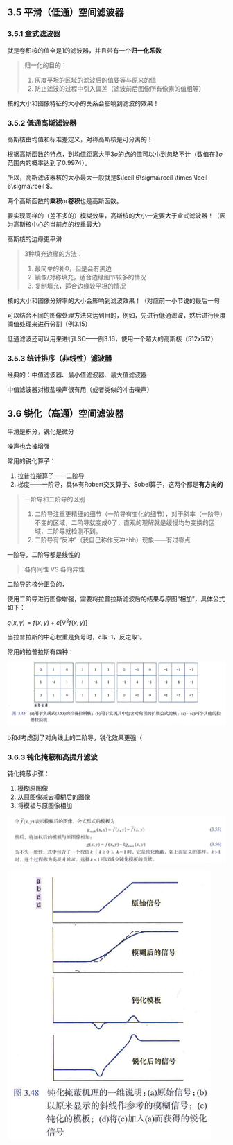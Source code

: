 ## 3.5 平滑（低通）空间滤波器



### 3.5.1 盒式滤波器

就是卷积核的值全是1的滤波器，并且带有一个**归一化系数**

> 归一化的目的：
>
> 1. 灰度平坦的区域的滤波后的值要等与原来的值
> 2. 防止滤波的过程中引入偏差（滤波前后图像所有像素的值相等）



核的大小和图像特征的大小的关系会影响到滤波的效果！



### 3.5.2 低通高斯滤波器

高斯核由均值和标准差定义，对称高斯核是可分离的！

根据高斯函数的特点，到均值距离大于$3\sigma$的点的值可以小到忽略不计（数值在$3\sigma$范围内的概率达到了0.9974）。

所以，高斯滤波器核的大小最大一般就是$\lceil 6\sigma\rceil \times \lceil 6\sigma\rceil $。

两个高斯函数的**乘积**or**卷积**也是高斯函数。

要实现同样的（差不多的）模糊效果，高斯核的大小一定要大于盒式滤波器！（因为高斯核中心的当前点的权重最大）

高斯核的边缘更平滑

> 3种填充边缘的方法：
>
> 1. 最简单的补0，但是会有黑边
> 2. 镜像/对称填充，适合边缘细节较多的情况
> 3. 复制填充，适合边缘较平坦的情况



核的大小和图像分辨率的大小会影响到滤波效果！（对应前一小节说的最后一句

可以结合不同的图像处理方法来达到目的，例如，先进行低通滤波，然后进行灰度阈值处理来进行分割（例3.15）

低通滤波还可以用来进行LSC——例3.16，使用一个超大的高斯核（512x512）



### 3.5.3 统计排序（非线性）滤波器

经典的：中值滤波器、最小值滤波器、最大值滤波器

中值滤波器对椒盐噪声很有用（或者类似的冲击噪声）



## 3.6 锐化（高通）空间滤波器

平滑是积分，锐化是微分

噪声也会被增强

常用的锐化算子：

1. 拉普拉斯算子——二阶导
2. 梯度——一阶导，具体有Robert交叉算子、Sobel算子，这两个都是**有方向的**

> 一阶导和二阶导的区别
>
> 1. 二阶导注重更精细的细节（一阶导有变化的细节），对于斜率（一阶导）不变的区域，二阶导就变成0了，直观的理解就是缓慢均匀变换的区域，二阶导就检测不到。
> 2. 二阶导有“反冲”（我自己称作反冲hhh）现象——有过零点

一阶导，二阶导都是线性的

> 各向同性 VS 各向异性
>
> 



二阶导的核分正负的，

使用二阶导进行图像增强，需要将拉普拉斯滤波后的结果与原图“相加”，具体公式如下：

$g(x,y)=f(x,y)+c[\nabla^2 f(x,y)]$

当拉普拉斯的中心权重是负号时，c取-1，反之取1。

常用的拉普拉斯有四种：

![image-20230409213617287](3.5-3.6/image-20230409213617287.png)

b和d考虑到了对角线上的二阶导，锐化效果更强（



### 3.6.3 钝化掩蔽和高提升滤波

钝化掩蔽步骤：

1. 模糊原图像
2. 从原图像减去模糊后的图像
3. 将模板与原图像相加

![image-20230409214427175](3.5-3.6/image-20230409214427175.png)

![image-20230409214408878](3.5-3.6/image-20230409214408878.png)







